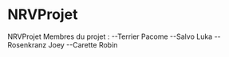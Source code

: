 # NRVProjet
NRVProjet
Membres du projet : 
--Terrier Pacome 
--Salvo Luka 
--Rosenkranz Joey 
--Carette Robin
